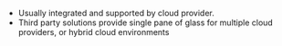 - Usually integrated and supported by cloud provider.
- Third party solutions provide single pane of glass for multiple cloud providers, or hybrid cloud environments
